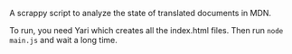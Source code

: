 A scrappy script to analyze the state of translated documents in MDN.

To run, you need Yari which creates all the index.html files. Then run
`node main.js` and wait a long time.
